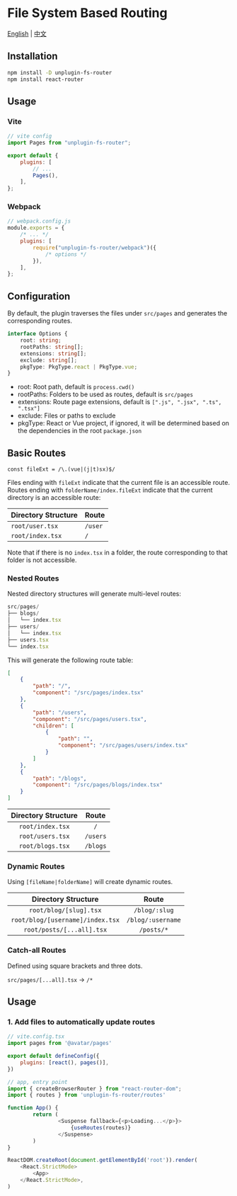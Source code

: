 # File System Based Routing

[English](https://github.com/SuperZ3/unplugin-fs-router/README_EN.md) | [中文](https://github.com/SuperZ3/unplugin-fs-router/README.md)

## Installation

```bash
npm install -D unplugin-fs-router
npm install react-router
```

## Usage

### Vite

```js
// vite config
import Pages from "unplugin-fs-router";

export default {
	plugins: [
		// ...
		Pages(),
	],
};
```

### Webpack

```js
// webpack.config.js
module.exports = {
	/* ... */
	plugins: [
		require("unplugin-fs-router/webpack")({
			/* options */
		}),
	],
};
```

## Configuration

By default, the plugin traverses the files under `src/pages` and generates the corresponding routes.

```ts
interface Options {
	root: string;
	rootPaths: string[];
	extensions: string[];
	exclude: string[];
	pkgType: PkgType.react | PkgType.vue;
}
```

- root: Root path, default is `process.cwd()`
- rootPaths: Folders to be used as routes, default is `src/pages`
- extensions: Route page extensions, default is `[".js", ".jsx", ".ts", ".tsx"]`
- exclude: Files or paths to exclude
- pkgType: React or Vue project, if ignored, it will be determined based on the dependencies in the root `package.json`

## Basic Routes

`const fileExt = /\.(vue|(j|t)sx)$/`

Files ending with `fileExt` indicate that the current file is an accessible route. Routes ending with `folderName/index.fileExt` indicate that the current directory is an accessible route:

| Directory Structure | Route   |
| ------------------- | ------- |
| `root/user.tsx`     | `/user` |
| `root/index.tsx`    | `/`     |

Note that if there is no `index.tsx` in a folder, the route corresponding to that folder is not accessible.

### Nested Routes

Nested directory structures will generate multi-level routes:

```typescript
src/pages/
├── blogs/
│   └── index.tsx
├── users/
│   └── index.tsx
├── users.tsx
└── index.tsx
```

This will generate the following route table:

```json
[
	{
		"path": "/",
		"component": "/src/pages/index.tsx"
	},
	{
		"path": "/users",
		"component": "/src/pages/users.tsx",
		"children": [
			{
				"path": "",
				"component": "/src/pages/users/index.tsx"
			}
		]
	},
	{
		"path": "/blogs",
		"component": "/src/pages/blogs/index.tsx"
	}
]
```

| Directory Structure |  Route   |
| :-----------------: | :------: |
|  `root/index.tsx`   |   `/`    |
|  `root/users.tsx`   | `/users` |
|  `root/blogs.tsx`   | `/blogs` |

### Dynamic Routes

Using `[fileName|folderName]` will create dynamic routes.

|       Directory Structure        |       Route       |
| :------------------------------: | :---------------: |
|      `root/blog/[slug].tsx`      |   `/blog/:slug`   |
| `root/blog/[username]/index.tsx` | `/blog/:username` |
|    `root/posts/[...all].tsx`     |    `/posts/*`     |

### Catch-all Routes

Defined using square brackets and three dots.

`src/pages/[...all].tsx` -> `/*`

## Usage

### 1. Add files to automatically update routes

```javascript
// vite.config.tsx
import pages from '@avatar/pages'

export default defineConfig({
    plugins: [react(), pages()],
})

// app, entry point
import { createBrowserRouter } from "react-router-dom";
import { routes } from 'unplugin-fs-router/routes'

function App() {
        return (
                <Suspense fallback={<p>Loading...</p>}>
                    {useRoutes(routes)}
                </Suspense>
        )
}

ReactDOM.createRoot(document.getElementById('root')).render(
    <React.StrictMode>
        <App>
    </React.StrictMode>,
)
```
